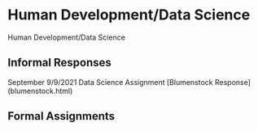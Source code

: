 # Human Development/Data Science

Human Development/Data Science 

## Informal Responses

September 9/9/2021 Data Science Assignment [Blumenstock Response] (blumenstock.html) 

## Formal Assignments 

